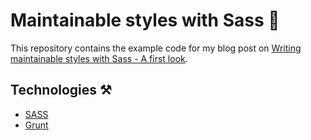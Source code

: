 # Maintainable styles with Sass 💅

This repository contains the example code for my blog post on [Writing maintainable styles with Sass - A first look](https://olwiba.com/posts/2017/writing-maintainable-styles).

## Technologies ⚒️
- [SASS](https://sass-lang.com/)
- [Grunt](https://gruntjs.com/)
